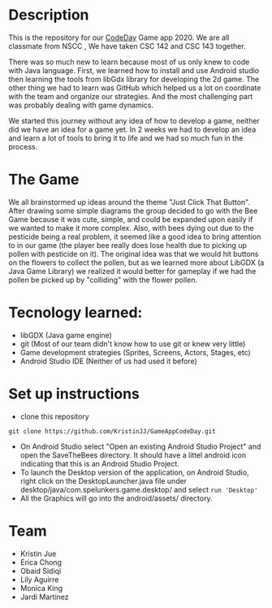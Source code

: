 # Description

This is the repository for our [CodeDay](https://www.codeday.org/) Game app 2020. We are all classmate from NSCC , We have taken CSC 142 and CSC 143 together.

There was so much new to learn because most of us only knew to code with Java language. First, we learned how to install and use Android studio then learning the tools from libGdx library for developing the 2d game. The other thing we had to learn was GitHub which helped us a lot on coordinate with the team and organize our strategies. And the most challenging part was probably dealing with game dynamics. 

We started this journey without any idea of how to develop a game, neither did we have an idea for a game yet. In 2 weeks we had to develop an idea and learn a lot of tools to bring it to life and we had so much fun in the process.

# The Game
We all brainstormed up ideas around the theme "Just Click That Button". After drawing some simple diagrams the group decided to go with the Bee Game because it was cute, simple, and could be expanded upon easily if we wanted to make it more complex. Also, with bees dying out due to the pesticide being a real problem, it seemed like a good idea to bring attention to in our game (the player bee really does lose health due to picking up pollen with pesticide on it). The original idea was that we would hit buttons on the flowers to collect the pollen, but as we learned more about LibGDX (a Java Game Library) we realized it would better for gameplay if we had the pollen be picked up by "colliding" with the flower pollen.

# Tecnology learned:
- libGDX (Java game engine)
- git (Most of our team didn't know how to use git or knew very little)
- Game development strategies (Sprites, Screens, Actors, Stages, etc)
- Android Studio IDE (Neither of us had used it before)

# Set up instructions
- clone this repository
```
git clone https://github.com/KristinJJ/GameAppCodeDay.git
```
- On Android Studio select "Open an existing Android Studio Project" and open the SaveTheBees directory. It should have a littel android icon indicating that this is an Android Studio Project.
- To launch the Desktop version of the application, on Android Studio, right click on the DesktopLauncher.java file under desktop/java/com.spelunkers.game.desktop/ and select ```run 'Desktop'```
- All the Graphics will go into the android/assets/ directory.

# Team
- Kristin Jue
- Erica Chong
- Obaid Sidiqi
- Lily Aguirre
- Monica King
- Jardi Martinez
